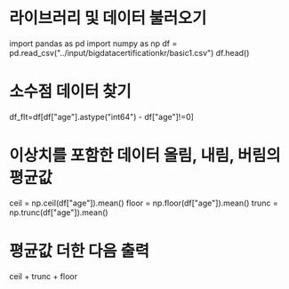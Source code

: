 # 라이브러리 및 데이터 불러오기
import pandas as pd
import numpy as np
df = pd.read_csv("../input/bigdatacertificationkr/basic1.csv")
df.head()
# 소수점 데이터 찾기
df_flt=df[df["age"].astype("int64") - df["age"]!=0]
# 이상치를 포함한 데이터 올림, 내림, 버림의 평균값 
ceil = np.ceil(df["age"]).mean()
floor = np.floor(df["age"]).mean()
trunc = np.trunc(df["age"]).mean()
# 평균값 더한 다음 출력
ceil + trunc + floor 
